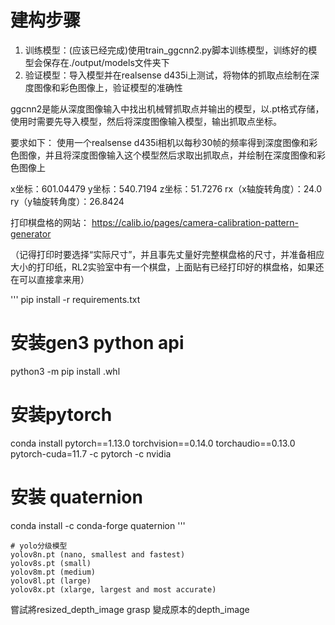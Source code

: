 # 建构步骤

1. 训练模型：(应该已经完成)使用train_ggcnn2.py脚本训练模型，训练好的模型会保存在./output/models文件夹下
2. 验证模型：导入模型并在realsense d435i上测试，将物体的抓取点绘制在深度图像和彩色图像上，验证模型的准确性

ggcnn2是能从深度图像输入中找出机械臂抓取点并输出的模型，以.pt格式存储，使用时需要先导入模型，然后将深度图像输入模型，输出抓取点坐标。

要求如下：
使用一个realsense d435i相机以每秒30帧的频率得到深度图像和彩色图像，并且将深度图像输入这个模型然后求取出抓取点，并绘制在深度图像和彩色图像上


x坐标：601.04479 y坐标：540.7194 z坐标：51.7276 rx（x轴旋转角度）：24.0 ry（y轴旋转角度）：26.8424

打印棋盘格的网站：
https://calib.io/pages/camera-calibration-pattern-generator

（记得打印时要选择“实际尺寸”，并且事先丈量好完整棋盘格的尺寸，并准备相应大小的打印纸，RL2实验室中有一个棋盘，上面贴有已经打印好的棋盘格，如果还在可以直接拿来用）


'''
pip install -r requirements.txt

# 安装gen3 python api
python3 -m pip install <whl relative fullpath name>.whl

# 安装pytorch
conda install pytorch==1.13.0 torchvision==0.14.0 torchaudio==0.13.0 pytorch-cuda=11.7 -c pytorch -c nvidia

# 安装 quaternion
conda install -c conda-forge quaternion
'''


```
# yolo分级模型
yolov8n.pt (nano, smallest and fastest)
yolov8s.pt (small)
yolov8m.pt (medium)
yolov8l.pt (large)
yolov8x.pt (xlarge, largest and most accurate)
```

嘗試將resized_depth_image grasp 變成原本的depth_image